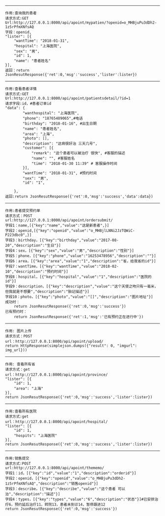 ****
    作用:查询我的患者
    请求方式:GET
    Url:http://127.0.0.1:8000/api/apoint/mypatien/?openid=o_MHBjuPu3dDh2-1z5rPfmXNfsAQ
    字段：openid,
    "lister": [{
        "wantTime": "2018-01-31",
        "hospital": "上海医院",
        "sex": "男",
        "id": 1,
        "name": "患者姓名"
    }],
    返回：return JsonResutResponse({'ret':0,'msg':'success','lister':lister})

****
    作用:查看患者详情
    请求方式:GET
    Url:http://127.0.0.1:8000/api/apoint/patientsdetail/?id=1
    请求字段:id，#患者订单id
    "data": {
            "wanthospital": "上海医院",
            "phone": "18765489065",#电话
            "birthday": "2018-01-16", #出生日期
            "name": "患者姓名",
            "area": "上海",
            "photo": [],
            "description": "这病很好治 三天几号",
            "customer": [{
                "remark": "这个患者可以被治疗 很快", #客服的描述
                "name": "", #客服姓名
                "time": "2018-01-30 11:39" # 客服操作时间
            }],
            "wantTime": "2018-01-31", #预约时间
            "sex": "男",
            "id": "1",

        },
    返回:return JsonResutResponse({'ret':0,'msg':'success','data':data})

****
    作用:患者提交预约单
    请求方式：POST
    url:http://127.0.0.1:8000/api/apoint/ordersubmit/
    字段1：name,[{"key":"name","value":"这是新患者",}]
    字段2：openid,[{"key":"openid","value":"o_MHBjlLNNi2JzTQWiC-P223dbc0",}]
    字段3：birthday，[{"key":"birthday","value":"2017-08-20","description":"生日"}]
    字段4：sex，[{"key":"sex","value":"男","description":"性别"}]
    字段5：phone，[{"key":"phone","value":"16253478956","description":""}]
    字段6：area，[{"key":"area","value":"1","description":"省，给我省的id"}]
    字段7：wantTime，[{"key":"wantTime","value":"2018-02-10","description":"预约时间"}]
    字段8：hospital，[{"key":"hospital","value":"1","description":"医院的id"}]
    字段9：description，[{"key":"description","value":"这个天使之吻只有一毫米，但我就是不想要","description":"胎记描述"}]
    字段10：photo，[{"key":"photo","value":"[]","description":"图片地址"}]
    成功时：
        return JsonResutResponse({'ret':0,'msg':'success'})
    已有预约时：
        return JsonResutResponse({'ret':1,'msg':'已有预约正在进行中'})

****
    作用: 图片上传
    请求方式：POST
    url：http://127.0.0.1:8000/api/apoint/upload/
    return HttpResponse(simplejson.dumps({"result": 0, "imgurl": img_url}))

****
    作用: 查看所有省
    请求方式：get
    url：http://127.0.0.1:8000/api/apoint/province/
    "lister": [{
		"id": 1,
		"area": "上海"
	}],
    return JsonResutResponse({'ret':0,'msg':'success','lister':lister})

****
    作用:查看所有医院
    请求方式:get
    url：http://127.0.0.1:8000/api/apoint/hospital/
    "lister": [{
		"id": 1,
		"hospits": "上海医院"
	}],
    return JsonResutResponse({'ret':0,'msg':'success','lister':lister})

****
    作用:销售提交
    请求方式:POST
    url:http://127.0.0.1:8000/api/apoint/thememo/
    字段1：id，[{"key":"id","value":"1","description":"orderid"}]
    字段2：openid，[{"key":"openid","value":"o_MHBjuPu3dDh2-1z5rPfmXNfsAQ","description":"销售openid"}]
    字段3：describe，[{"key":"describe","value":"这个患者 可以治","description":"描述"}]
    字段4：types，[{"key":"types","value":"6","description":"状态"}]#已安排治疗6，预约延后治疗11，转院13，患者未到诊14，暂停跟进12
    return JsonResutResponse({'ret':0,'msg':'success'})